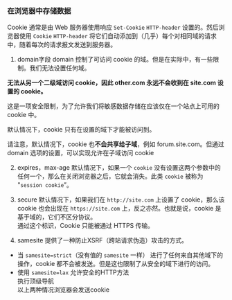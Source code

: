 ### 在浏览器中存储数据
Cookie 通常是由 Web 服务器使用响应 `Set-Cookie` `HTTP-header` 设置的。然后浏览器使用 `Cookie` `HTTP-header` 将它们自动添加到（几乎）每个对相同域的请求中，随着每次的请求报文发送到服务器。

1. domain字段
domain 控制了可访问 cookie 的域。但是在实际中，有一些限制。我们无法设置任何域。

**无法从另一个二级域访问 cookie，因此 other.com 永远不会收到在 site.com 设置的 cookie。**

这是一项安全限制，为了允许我们将敏感数据存储在应该仅在一个站点上可用的 cookie 中。

默认情况下，cookie 只有在设置的域下才能被访问到。

请注意，默认情况下，cookie 也**不会共享给子域**，例如 forum.site.com。但通过 domain 选项的设置，可以实现允许在子域访问 cookie

2. expires，max-age
默认情况下，如果一个 `cookie` 没有设置这两个参数中的任何一个，那么在关闭浏览器之后，它就会消失。此类 `cookie` 被称为 "`session cookie`”。

3. secure
默认情况下，如果我们在 `http://site.com` 上设置了 cookie，那么该 cookie 也会出现在 `https://site.com` 上，反之亦然。也就是说，cookie 是基于域的，它们不区分协议。  
通过这个标识，Cookie 只能被通过 HTTPS 传输。

4. samesite
提供了一种防止XSRF（跨站请求伪造）攻击的方式。
* 当 `samesite=strict`（没有值的 `samesite` 一样）
 进行了任何来自其他域下的操作，cookie 都不会被发送。但是这也限制了从安全的域下进行的访问。
* 使用 `samesite=lax`
 允许安全的HTTP方法  
 执行顶级导航  
 以上两种情况浏览器会发送cookie